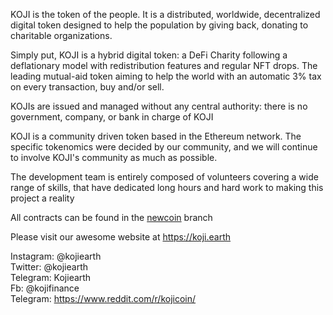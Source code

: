 KOJI is the token of the people. It is a distributed, worldwide, decentralized
digital token designed to help the population by giving back, donating to
charitable organizations.

Simply put, KOJI is a hybrid digital token: a DeFi Charity following a
deflationary model with redistribution features and regular NFT drops. The
leading mutual-aid token aiming to help the world with an automatic 3% tax on
every transaction, buy and/or sell.

KOJIs are issued and managed without any central authority: there is no
government, company, or bank in charge of KOJI

KOJI is a community driven token based in the Ethereum network. The
specific tokenomics were decided by our community, and we will continue to
involve KOJI's community as much as possible.

The development team is entirely composed of volunteers covering a wide
range of skills, that have dedicated long hours and hard work to making this
project a reality

All contracts can be found in the <a href="https://github.com/nodezy/kojiearth/tree/newcoin">newcoin</a> branch

Please visit our awesome website at https://koji.earth

Instagram: @kojiearth<br>
Twitter: @kojiearth<br>
Telegram: Kojiearth<br>
Fb: @kojifinance<br>
Telegram: https://www.reddit.com/r/kojicoin/
